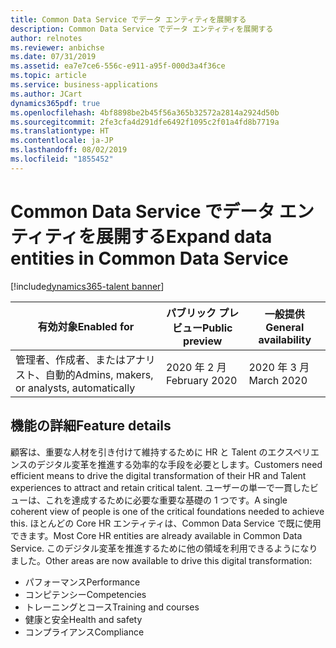 ```yaml
---
title: Common Data Service でデータ エンティティを展開する
description: Common Data Service でデータ エンティティを展開する
author: relnotes
ms.reviewer: anbichse
ms.date: 07/31/2019
ms.assetid: ea7e7ce6-556c-e911-a95f-000d3a4f36ce
ms.topic: article
ms.service: business-applications
ms.author: JCart
dynamics365pdf: true
ms.openlocfilehash: 4bf8898be2b45f56a365b32572a2814a2924d50b
ms.sourcegitcommit: 2fe3cfa4d291dfe6492f1095c2f01a4fd8b7719a
ms.translationtype: HT
ms.contentlocale: ja-JP
ms.lasthandoff: 08/02/2019
ms.locfileid: "1855452"
---
```

# <a name="expand-data-entities-in-common-data-service"></a><span data-ttu-id="3b0a9-103">Common Data Service でデータ エンティティを展開する</span><span class="sxs-lookup"><span data-stu-id="3b0a9-103">Expand data entities in Common Data Service</span></span>
[!include[dynamics365-talent banner](../includes/dynamics365-talent.md)]

| <span data-ttu-id="3b0a9-104">有効対象</span><span class="sxs-lookup"><span data-stu-id="3b0a9-104">Enabled for</span></span>    |  <span data-ttu-id="3b0a9-105">パブリック プレビュー</span><span class="sxs-lookup"><span data-stu-id="3b0a9-105">Public preview</span></span> | <span data-ttu-id="3b0a9-106">一般提供</span><span class="sxs-lookup"><span data-stu-id="3b0a9-106">General availability</span></span> | 
| ---------- | ---------- |---------- |
|<span data-ttu-id="3b0a9-107">管理者、作成者、またはアナリスト、自動的</span><span class="sxs-lookup"><span data-stu-id="3b0a9-107">Admins, makers, or analysts, automatically</span></span>|<span data-ttu-id="3b0a9-108">2020 年 2 月</span><span class="sxs-lookup"><span data-stu-id="3b0a9-108">February 2020</span></span>| <span data-ttu-id="3b0a9-109">2020 年 3 月</span><span class="sxs-lookup"><span data-stu-id="3b0a9-109">March 2020</span></span>|






## <a name="feature-details"></a><span data-ttu-id="3b0a9-110">機能の詳細</span><span class="sxs-lookup"><span data-stu-id="3b0a9-110">Feature details</span></span>
<!--feature detail start -->
<span data-ttu-id="3b0a9-111">顧客は、重要な人材を引き付けて維持するために HR と Talent のエクスペリエンスのデジタル変革を推進する効率的な手段を必要とします。</span><span class="sxs-lookup"><span data-stu-id="3b0a9-111">Customers need efficient means to drive the digital transformation of their HR and Talent experiences to attract and retain critical talent.</span></span> <span data-ttu-id="3b0a9-112">ユーザーの単一で一貫したビューは、これを達成するために必要な重要な基礎の 1 つです。</span><span class="sxs-lookup"><span data-stu-id="3b0a9-112">A single coherent view of people is one of the critical foundations needed to achieve this.</span></span> <span data-ttu-id="3b0a9-113">ほとんどの Core HR エンティティは、Common Data Service で既に使用できます。</span><span class="sxs-lookup"><span data-stu-id="3b0a9-113">Most Core HR entities are already available in Common Data Service.</span></span> <span data-ttu-id="3b0a9-114">このデジタル変革を推進するために他の領域を利用できるようになりました。</span><span class="sxs-lookup"><span data-stu-id="3b0a9-114">Other areas are now available to drive this digital transformation:</span></span>

- <span data-ttu-id="3b0a9-115">パフォーマンス</span><span class="sxs-lookup"><span data-stu-id="3b0a9-115">Performance</span></span>
- <span data-ttu-id="3b0a9-116">コンピテンシー</span><span class="sxs-lookup"><span data-stu-id="3b0a9-116">Competencies</span></span>
- <span data-ttu-id="3b0a9-117">トレーニングとコース</span><span class="sxs-lookup"><span data-stu-id="3b0a9-117">Training and courses</span></span>
- <span data-ttu-id="3b0a9-118">健康と安全</span><span class="sxs-lookup"><span data-stu-id="3b0a9-118">Health and safety</span></span>
- <span data-ttu-id="3b0a9-119">コンプライアンス</span><span class="sxs-lookup"><span data-stu-id="3b0a9-119">Compliance</span></span>
<!--feature detail end -->











